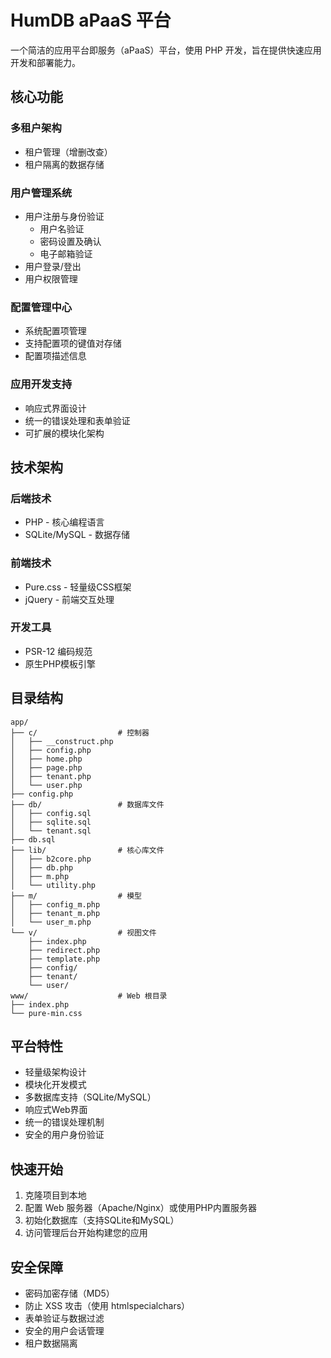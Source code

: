 # HumDB aPaaS 平台

一个简洁的应用平台即服务（aPaaS）平台，使用 PHP 开发，旨在提供快速应用开发和部署能力。

## 核心功能

### 多租户架构
- 租户管理（增删改查）
- 租户隔离的数据存储

### 用户管理系统
- 用户注册与身份验证
  - 用户名验证
  - 密码设置及确认
  - 电子邮箱验证
- 用户登录/登出
- 用户权限管理

### 配置管理中心
- 系统配置项管理
- 支持配置项的键值对存储
- 配置项描述信息

### 应用开发支持
- 响应式界面设计
- 统一的错误处理和表单验证
- 可扩展的模块化架构

## 技术架构

### 后端技术
- PHP - 核心编程语言
- SQLite/MySQL - 数据存储

### 前端技术
- Pure.css - 轻量级CSS框架
- jQuery - 前端交互处理

### 开发工具
- PSR-12 编码规范
- 原生PHP模板引擎

## 目录结构

```
app/
├── c/                  # 控制器
│   ├── __construct.php
│   ├── config.php
│   ├── home.php
│   ├── page.php
│   ├── tenant.php
│   └── user.php
├── config.php
├── db/                 # 数据库文件
│   ├── config.sql
│   ├── sqlite.sql
│   └── tenant.sql
├── db.sql
├── lib/                # 核心库文件
│   ├── b2core.php
│   ├── db.php
│   ├── m.php
│   └── utility.php
├── m/                  # 模型
│   ├── config_m.php
│   ├── tenant_m.php
│   └── user_m.php
└── v/                  # 视图文件
    ├── index.php
    ├── redirect.php
    ├── template.php
    ├── config/
    ├── tenant/
    └── user/
www/                    # Web 根目录
├── index.php
└── pure-min.css
```

## 平台特性

- 轻量级架构设计
- 模块化开发模式
- 多数据库支持（SQLite/MySQL）
- 响应式Web界面
- 统一的错误处理机制
- 安全的用户身份验证

## 快速开始

1. 克隆项目到本地
2. 配置 Web 服务器（Apache/Nginx）或使用PHP内置服务器
3. 初始化数据库（支持SQLite和MySQL）
4. 访问管理后台开始构建您的应用

## 安全保障

- 密码加密存储（MD5）
- 防止 XSS 攻击（使用 htmlspecialchars）
- 表单验证与数据过滤
- 安全的用户会话管理
- 租户数据隔离
